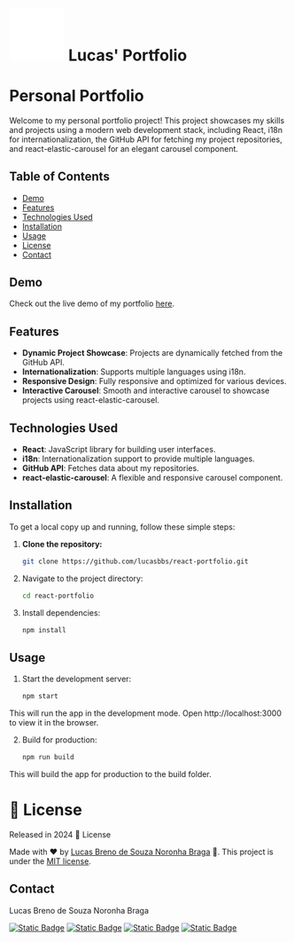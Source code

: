 # <img src="https://github.com/lucasbbs/react-portfolio/blob/main/public/images/logo.svg" width="100" height="auto" /> Lucas' Portfolio

# Personal Portfolio

Welcome to my personal portfolio project! This project showcases my skills and projects using a modern web development stack, including React, i18n for internationalization, the GitHub API for fetching my project repositories, and react-elastic-carousel for an elegant carousel component.

## Table of Contents

- [Demo](#demo)
- [Features](#features)
- [Technologies Used](#technologies-used)
- [Installation](#installation)
- [Usage](#usage)
- [License](#license)
- [Contact](#contact)

## Demo

Check out the live demo of my portfolio [here](https://lucasbbs.live).

## Features

- **Dynamic Project Showcase**: Projects are dynamically fetched from the GitHub API.
- **Internationalization**: Supports multiple languages using i18n.
- **Responsive Design**: Fully responsive and optimized for various devices.
- **Interactive Carousel**: Smooth and interactive carousel to showcase projects using react-elastic-carousel.

## Technologies Used

- **React**: JavaScript library for building user interfaces.
- **i18n**: Internationalization support to provide multiple languages.
- **GitHub API**: Fetches data about my repositories.
- **react-elastic-carousel**: A flexible and responsive carousel component.

## Installation

To get a local copy up and running, follow these simple steps:

1. **Clone the repository:**
   ```sh
   git clone https://github.com/lucasbbs/react-portfolio.git

2. Navigate to the project directory:
   ```sh
   cd react-portfolio
   ```

3. Install dependencies:
   ```sh
   npm install
   ```

## Usage

1. Start the development server:
   ```sh
   npm start
   ```
This will run the app in the development mode.
Open http://localhost:3000 to view it in the browser.

2. Build for production:
   ```sh
   npm run build
   ```
This will build the app for production to the build folder.

# :closed_book: License

Released in 2024 :closed_book: License

Made with :heart: by [Lucas Breno de Souza Noronha Braga](https://github.com/lucasbbs) 🚀.
This project is under the [MIT license](https://github.com/lucasbbs/iMonitor-Backend/master/LICENSE).

## Contact

Lucas Breno de Souza Noronha Braga

[![Static Badge](https://img.shields.io/badge/WhatsApp-25D366?style=for-the-badge&logo=whatsapp&logoColor=white)](https://api.whatsapp.com/send?phone=12267247739)
[![Static Badge](https://img.shields.io/badge/Microsoft_Outlook-0078D4?style=for-the-badge&logo=microsoft-outlook&logoColor=white)](mailto:lucasbbs@live.fr)
[![Static Badge](https://img.shields.io/badge/GitHub-100000?style=for-the-badge&logo=github&logoColor=white)](https://github.com/lucasbbs/)
[![Static Badge](https://img.shields.io/badge/LinkedIn-0077B5?style=for-the-badge&logo=linkedin&logoColor=white)](https://linkedin.com/in/lucasbbs/)
